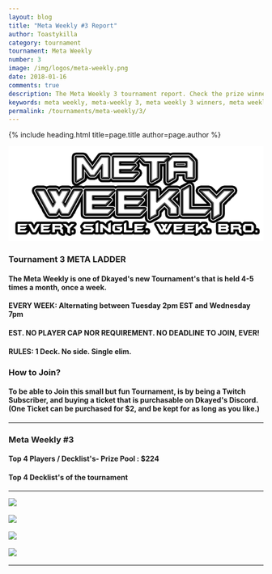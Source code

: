 ```yaml
---
layout: blog
title: "Meta Weekly #3 Report"
author: Toastykilla
category: tournament
tournament: Meta Weekly
number: 3
image: /img/logos/meta-weekly.png
date: 2018-01-16
comments: true
description: The Meta Weekly 3 tournament report. Check the prize winners and their decks here.
keywords: meta weekly, meta-weekly 3, meta weekly 3 winners, meta weekly 3 decks, tournament
permalink: /tournaments/meta-weekly/3/
---
```


{% include heading.html title=page.title author=page.author %}

![](/img/logos/meta-weekly.png)

### Tournament 3 META LADDER 

#### The Meta Weekly is one of Dkayed's new Tournament's that is held 4-5 times a month, once a week.

#### EVERY WEEK: Alternating between Tuesday 2pm EST and Wednesday 7pm

#### EST. NO PLAYER CAP NOR REQUIREMENT. NO DEADLINE TO JOIN, EVER!

#### RULES: 1 Deck. No side. Single elim.

### How to Join?

#### To be able to Join this small but fun Tournament, is by being a Twitch Subscriber, and buying a ticket that is purchasable on Dkayed's Discord.  (One Ticket can be purchased for $2, and be kept for as long as you like.)

----------

### Meta Weekly #3

#### Top 4 Players /  Decklist's- Prize Pool : $224

#### Top 4 Decklist's of the tournament 

----------

![](https://i.imgur.com/TEZzXdB.png)

![](https://i.imgur.com/Kz3r2G8.png)

![](https://i.imgur.com/01Oby7m.png)

![](https://i.imgur.com/UEt3VCG.png)


----------